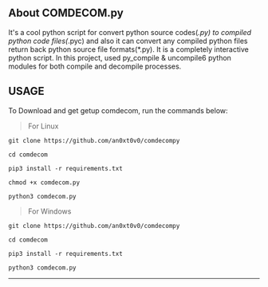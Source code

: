 About COMDECOM.py
--------

It's a cool python script for convert python source codes(*.py) to compiled python code files(*.pyc) and also it can convert any compiled python files return back python source file formats(*.py). It is a completely interactive python script. In this project, used py_compile & uncompile6 python modules for both compile and decompile processes.

USAGE
-----

To Download and get getup comdecom, run the commands below:

> For Linux

`git clone https://github.com/an0xt0v0/comdecompy`

`cd comdecom`

`pip3 install -r requirements.txt`

`chmod +x comdecom.py`

`python3 comdecom.py`

> For Windows

`git clone https://github.com/an0xt0v0/comdecompy`

`cd comdecom`

`pip3 install -r requirements.txt`

`python3 comdecom.py`


----
